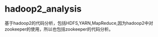 hadoop2_analysis
================
基于hadoop2的代码分析，包括HDFS,YARN,MapReduce,因为hadoop2中对zookeeper的使用，所以也包括zookeeper的代码分析。
